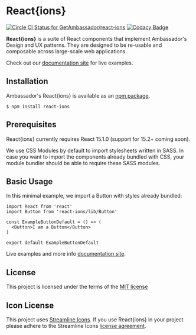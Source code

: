 # React{ions}

[ ![Circle CI Status for GetAmbassador/react-ions](https://circleci.com/gh/GetAmbassador/react-ions.svg?style=shield&circle-token=d8458a09c88aa541c37a7d45b471f48c14cb6a71)](https://circleci.com/) [![Codacy Badge](https://api.codacy.com/project/badge/Grade/de27125a6c2b48cbb73faa1c6ab6f4b6)](https://www.codacy.com/app/ambassador/react-ions?utm_source=github.com&amp;utm_medium=referral&amp;utm_content=GetAmbassador/react-ions&amp;utm_campaign=Badge_Grade)

**React{ions}** is a suite of React components that implement Ambassador's Design and UX patterns. They are designed to be re-usable and composable across large-scale web applications.

Check out our [documentation site](http://reactions.getambassador.com/) for live examples.

## Installation
Ambassador's React{ions} is available as an [npm package](https://npmjs.com/react-ions).

`$ npm install react-ions`

## Prerequisites

React{ions} currently requires React 15.1.0 (support for 15.2+ coming soon).

We use CSS Modules by default to import stylesheets written in SASS. In case you want to import the components already bundled with CSS, your module bundler should be able to require these SASS modules.

## Basic Usage
In this minimal example, we import a Button with styles already bundled:

	import React from 'react'
	import Button from 'react-ions/lib/Button'

	const ExampleButtonDefault = () => (
	  <Button>I am a Button</Button>
	)

	export default ExampleButtonDefault

Live examples and more info [documentation site](http://reactions.getambassador.com/components).

## License
This project is licensed under the terms of the [MIT license](LICENSE)

## Icon License
This project uses [Streamline Icons](http://www.streamlineicons.com/). If you use React{ions} in your project please adhere to the Streamline Icons [license agreement](http://www.streamlineicons.com/license.html).
